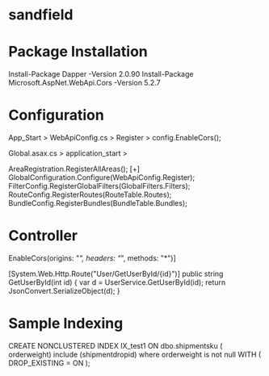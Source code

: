 # sandfield

# Package Installation

Install-Package Dapper -Version 2.0.90
Install-Package Microsoft.AspNet.WebApi.Cors -Version 5.2.7
 
# Configuration

App_Start > WebApiConfig.cs  > Register >  config.EnableCors(); 


Global.asax.cs > application_start > 

 AreaRegistration.RegisterAllAreas();
 [+] GlobalConfiguration.Configure(WebApiConfig.Register);
 FilterConfig.RegisterGlobalFilters(GlobalFilters.Filters);
 RouteConfig.RegisterRoutes(RouteTable.Routes);
 BundleConfig.RegisterBundles(BundleTable.Bundles);
 
 
# Controller 

EnableCors(origins: "*", headers: "*", methods: "*")]
  
[System.Web.Http.Route("User/GetUserById/{id}")]
public string GetUserById(int id)
{
	var d = UserService.GetUserById(id);
	return JsonConvert.SerializeObject(d);
}



# Sample Indexing
 
CREATE NONCLUSTERED INDEX IX_test1
 ON dbo.shipmentsku ( orderweight) 
 include (shipmentdropid)
 where  orderweight is not null
 WITH ( DROP_EXISTING = ON );

